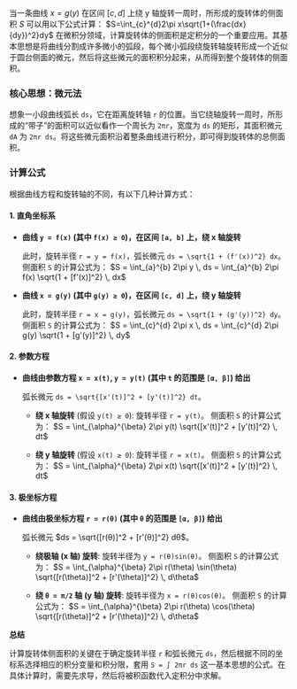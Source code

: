 当一条曲线 $x=g(y)$ 在区间 $[c, d]$ 上绕 y 轴旋转一周时，所形成的旋转体的侧面积 $S$ 可以用以下公式计算：
$S=\int_{c}^{d}2\pi x\sqrt{1+(\frac{dx}{dy})^2}dy$
在微积分领域，计算旋转体的侧面积是定积分的一个重要应用。其基本思想是将曲线分割成许多微小的弧段，每个微小弧段绕旋转轴旋转形成一个近似于圆台侧面的微元，然后将这些微元的面积积分起来，从而得到整个旋转体的侧面积。

### **核心思想：微元法**

想象一小段曲线弧长 `ds`，它在距离旋转轴 `r` 的位置。当它绕轴旋转一周时，所形成的“带子”的面积可以近似看作一个周长为 `2πr`，宽度为 `ds` 的矩形，其面积微元 `dA` 为 `2πr ds`。将这些微元面积沿着整条曲线进行积分，即可得到旋转体的总侧面积。

### **计算公式**

根据曲线方程和旋转轴的不同，有以下几种计算方式：

#### **1. 直角坐标系**

*   **曲线 `y = f(x)` (其中 `f(x) ≥ 0`)，在区间 `[a, b]` 上，绕 x 轴旋转**

    此时，旋转半径 `r = y = f(x)`，弧长微元 `ds = \sqrt{1 + (f'(x))^2} dx`。
    侧面积 `S` 的计算公式为：
    $S = \int_{a}^{b} 2\pi y \, ds = \int_{a}^{b} 2\pi f(x) \sqrt{1 + [f'(x)]^2} \, dx$

*   **曲线 `x = g(y)` (其中 `g(y) ≥ 0`)，在区间 `[c, d]` 上，绕 y 轴旋转**

    此时，旋转半径 `r = x = g(y)`，弧长微元 `ds = \sqrt{1 + (g'(y))^2} dy`。
    侧面积 `S` 的计算公式为：
    $S = \int_{c}^{d} 2\pi x \, ds = \int_{c}^{d} 2\pi g(y) \sqrt{1 + [g'(y)]^2} \, dy$

#### **2. 参数方程**

*   **曲线由参数方程 `x = x(t)`, `y = y(t)` (其中 `t` 的范围是 `[α, β]`) 给出**

    弧长微元 `ds = \sqrt{[x'(t)]^2 + [y'(t)]^2} dt`。

    *   **绕 x 轴旋转** (假设 `y(t) ≥ 0`):
        旋转半径 `r = y(t)`。
        侧面积 `S` 的计算公式为：
        $S = \int_{\alpha}^{\beta} 2\pi y(t) \sqrt{[x'(t)]^2 + [y'(t)]^2} \, dt$

    *   **绕 y 轴旋转** (假设 `x(t) ≥ 0`):
        旋转半径 `r = x(t)`。
        侧面积 `S` 的计算公式为：
        $S = \int_{\alpha}^{\beta} 2\pi x(t) \sqrt{[x'(t)]^2 + [y'(t)]^2} \, dt$

#### **3. 极坐标方程**

*   **曲线由极坐标方程 `r = r(θ)` (其中 `θ` 的范围是 `[α, β]`) 给出**

    弧长微元 $ds = \sqrt{[r(θ)]^2 + [r'(θ)]^2} dθ$。

    *   **绕极轴 (x 轴) 旋转**:
        旋转半径为 `y = r(θ)sin(θ)`。
        侧面积 `S` 的计算公式为：
        $S = \int_{\alpha}^{\beta} 2\pi r(\theta) \sin(\theta) \sqrt{[r(\theta)]^2 + [r'(\theta)]^2} \, d\theta$

    *   **绕 `θ = π/2` 轴 (y 轴) 旋转**:
        旋转半径为 `x = r(θ)cos(θ)`。
        侧面积 `S` 的计算公式为：
        $S = \int_{\alpha}^{\beta} 2\pi r(\theta) \cos(\theta) \sqrt{[r(\theta)]^2 + [r'(\theta)]^2} \, d\theta$

**总结**

计算旋转体侧面积的关键在于确定旋转半径 `r` 和弧长微元 `ds`，然后根据不同的坐标系选择相应的积分变量和积分限，套用 `S = ∫ 2πr ds` 这一基本思想的公式。在具体计算时，需要先求导，然后将被积函数代入定积分中求解。